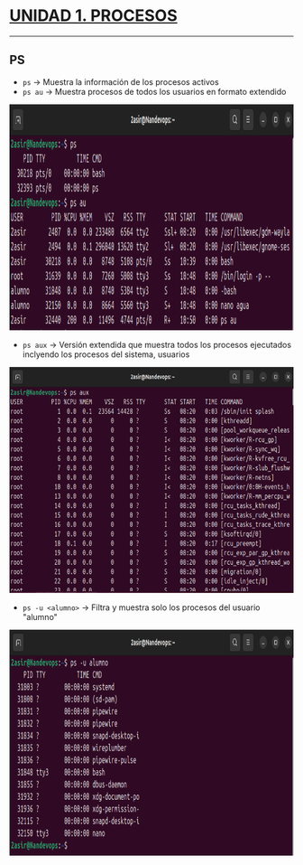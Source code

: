 # [UNIDAD 1. PROCESOS](../README.md)

---

## PS

- `ps` -> Muestra la información de los procesos activos
- `ps au` -> Muestra procesos de todos los usuarios en formato extendido

<p align="center"><img src="img/psAU.png" alt="ps" width="850" height="400"></p>

- `ps aux` -> Versión extendida que muestra todos los procesos ejecutados inclyendo los procesos del sistema, usuarios

<p align="center"><img src="img/psAUX.png" alt="ps" width="850" height="400"></p>

- `ps -u <alumno>` -> Filtra y muestra solo los procesos del usuario "alumno"

<p align="center"><img src="img/psU.png" alt="ps" width="850" height="400"></p>
